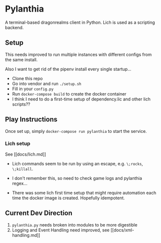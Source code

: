 # Pylanthia

A terminal-based dragonrealms client in Python. Lich is used as a scripting backend.

## Setup

This needs improved to run multiple instances with different configs from the same install.

Also I want to get rid of the pipenv install every single startup...

- Clone this repo
- Go into vendor and run `./setup.sh`
- Fill in your `config.py`
- Run `docker-compose build` to create the docker container
- I think I need to do a first-time setup of dependency.lic and other lich scripts??

## Play Instructions

Once set up, simply `docker-compose run pylanthia` to start the service.

### Lich setup

See [[docs/lich.md]]

- Lich commands seem to be run by using an escape, e.g. `\;rocks`, `\;killall`.
- I don't remember this, so need to check game logs and pylanthia regex...

- There was some lich first time setup that might require automation each time the docker image is created. Hopefully idempotent.


## Current Dev Direction

1. `pylanthia.py` needs broken into modules to be more digestible
2. Logging and Event Handling need improved, see [[docs/xml-handling.md]]
